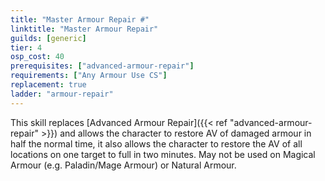 ```yaml
---
title: "Master Armour Repair #"
linktitle: "Master Armour Repair"
guilds: [generic]
tier: 4
osp_cost: 40
prerequisites: ["advanced-armour-repair"]
requirements: ["Any Armour Use CS"]
replacement: true
ladder: "armour-repair"
---
```

This skill replaces [Advanced Armour Repair]({{< ref "advanced-armour-repair" >}}) and allows the character to restore AV of damaged armour in half the normal time, it also allows the character to restore the AV of all locations on one target to full in two minutes. May not be used on Magical Armour (e.g. Paladin/Mage Armour) or Natural Armour.